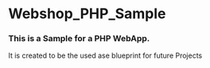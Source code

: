 # Webshop_PHP_Sample

### This is a Sample for a PHP WebApp.

It is created to be the used ase blueprint for future Projects